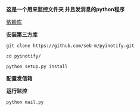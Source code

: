 **这是一个用来监控文件夹 并且发消息的python程序**



[依赖库](https://github.com/seb-m/pyinotify)

**安装第三方库**

```git clone https://github.com/seb-m/pyinotify.git```

```cd pyinotify/```

```python setup.py install```

**配置发信箱**


**运行监控**

```python mail.py```

